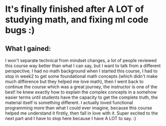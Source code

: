 # It's finally finished after A LOT of studying math, and fixing ml code bugs :)

## What I gained:

I won't separate technical from mindset changes, a lot of people reviewed this course way better than what I can say, but I want to talk from a different perspective; I had no math background when I started this course, I had to stop in week2 to get some foundational math concepts (which didn't make much difference but they helped me love math), then I went back to continue the course which was a great journey, the instructor is one of the best! he knew exactly how to explain the complex concepts in a somehow easier terms until students have the capacity to get the complete truth, the material itself is something different. I actually loved functional programming more than what I could ever imagine, because this course helped me understand it firstly, then fall in love with it. Super excited to the next part and I have to stop here because I have A LOT to say. :)

